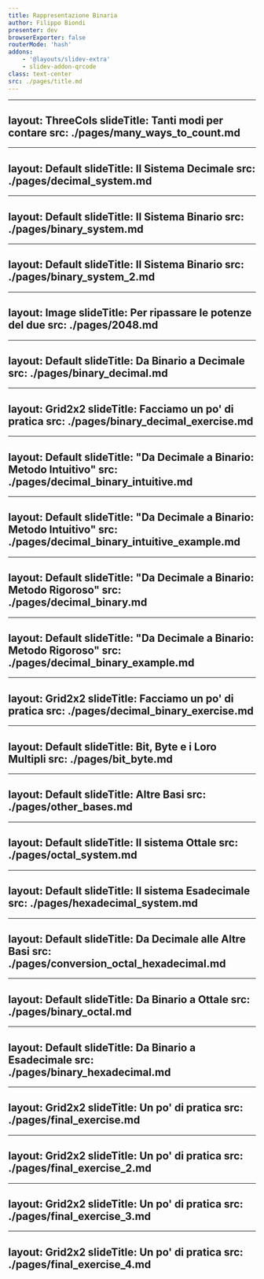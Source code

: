 ```yaml
---
title: Rappresentazione Binaria
author: Filippo Biondi
presenter: dev
browserExporter: false
routerMode: 'hash'
addons:
    - '@layouts/slidev-extra'
    - slidev-addon-qrcode
class: text-center
src: ./pages/title.md
---
```


---
layout: ThreeCols
slideTitle: Tanti modi per contare
src: ./pages/many_ways_to_count.md
---

---
layout: Default
slideTitle: Il Sistema Decimale
src: ./pages/decimal_system.md
---

---
layout: Default
slideTitle: Il Sistema Binario
src: ./pages/binary_system.md
---

---
layout: Default
slideTitle: Il Sistema Binario
src: ./pages/binary_system_2.md
---

---
layout: Image
slideTitle: Per ripassare le potenze del due
src: ./pages/2048.md
---

---
layout: Default
slideTitle: Da Binario a Decimale
src: ./pages/binary_decimal.md
---

---
layout: Grid2x2
slideTitle: Facciamo un po' di pratica
src: ./pages/binary_decimal_exercise.md
---

---
layout: Default
slideTitle: "Da Decimale a Binario: Metodo Intuitivo"
src: ./pages/decimal_binary_intuitive.md
---

---
layout: Default
slideTitle: "Da Decimale a Binario: Metodo Intuitivo"
src: ./pages/decimal_binary_intuitive_example.md
---

---
layout: Default
slideTitle: "Da Decimale a Binario: Metodo Rigoroso"
src: ./pages/decimal_binary.md
---

---
layout: Default
slideTitle: "Da Decimale a Binario: Metodo Rigoroso"
src: ./pages/decimal_binary_example.md
---

---
layout: Grid2x2
slideTitle: Facciamo un po' di pratica
src: ./pages/decimal_binary_exercise.md
---

---
layout: Default
slideTitle: Bit, Byte e i Loro Multipli
src: ./pages/bit_byte.md
---

---
layout: Default
slideTitle: Altre Basi
src: ./pages/other_bases.md
---

---
layout: Default
slideTitle: Il sistema Ottale
src: ./pages/octal_system.md
---

---
layout: Default
slideTitle: Il sistema Esadecimale
src: ./pages/hexadecimal_system.md
---

---
layout: Default
slideTitle: Da Decimale alle Altre Basi
src: ./pages/conversion_octal_hexadecimal.md
---

---
layout: Default
slideTitle: Da Binario a Ottale
src: ./pages/binary_octal.md
---

---
layout: Default
slideTitle: Da Binario a Esadecimale
src: ./pages/binary_hexadecimal.md
---

---
layout: Grid2x2
slideTitle: Un po' di pratica
src: ./pages/final_exercise.md
---

---
layout: Grid2x2
slideTitle: Un po' di pratica
src: ./pages/final_exercise_2.md
---

---
layout: Grid2x2
slideTitle: Un po' di pratica
src: ./pages/final_exercise_3.md
---

---
layout: Grid2x2
slideTitle: Un po' di pratica
src: ./pages/final_exercise_4.md
---
